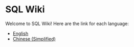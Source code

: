 # SQL Wiki

Welcome to SQL Wiki! Here are the link for each language:

- [English](en/README.md)
- [Chinese (Simplified)](zh/README.md)